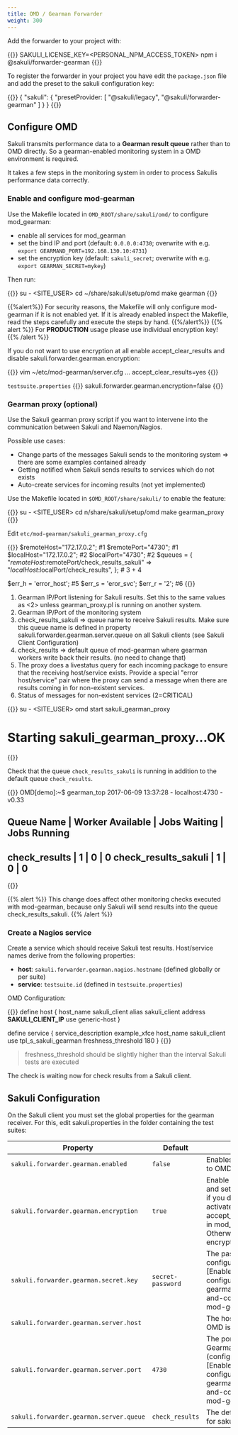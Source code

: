 ```yaml
---
title: OMD / Gearman Forwarder
weight: 300
---
```


Add the forwarder to your project with:

{{<highlight bash>}}
SAKULI_LICENSE_KEY=<PERSONAL_NPM_ACCESS_TOKEN> npm i @sakuli/forwarder-gearman
{{</highlight>}}

To register the forwarder in your project you have edit the `package.json` file and add the preset to the sakuli configuration key:

{{<highlight json>}}
{
    "sakuli": {
        "presetProvider: [
            "@sakuli/legacy",
            "@sakuli/forwarder-gearman"
        ]
    }
}
{{</highlight>}}

## Configure OMD

Sakuli transmits performance data to a **Gearman result queue** rather than to OMD directly. So a gearman-enabled monitoring system in a OMD environment is required.

It takes a few steps in the monitoring system in order to process Sakulis performance data correctly.

### Enable and configure mod-gearman

Use the Makefile located in `OMD_ROOT/share/sakuli/omd/` to configure mod_gearman:

- enable all services for mod_gearman
- set the bind IP and port (default: `0.0.0.0:4730`; overwrite with e.g. `export GEARMAND_PORT=192.168.130.10:4731`)
- set the encryption key (default: `sakuli_secret`; overwrite with e.g. `export GEARMAN_SECRET=mykey`)

Then run:

{{<highlight bash>}}
su - <SITE_USER>
cd ~/share/sakuli/setup/omd
make gearman
{{</highlight>}}

{{%alert%}}
For security reasons, the Makefile will only configure mod-gearman if it is not enabled yet. If it is already enabled inspect the Makefile, read the steps carefully and execute the steps by hand.
{{%/alert%}}
{{% alert %}}
For **PRODUCTION** usage please use individual encryption key!
{{% /alert %}}

If you do not want to use encryption at all enable accept_clear_results and disable sakuli.forwarder.gearman.encryption:

{{<highlight bash>}}
vim ~/etc/mod-gearman/server.cfg
...
accept_clear_results=yes
{{</highlight>}}

`testsuite.properties`
{{<highlight properties>}}
sakuli.forwarder.gearman.encryption=false
{{</highlight>}}

### Gearman proxy (optional)

Use the Sakuli gearman proxy script if you want to intervene into the communication between Sakuli and Naemon/Nagios.

Possible use cases:

- Change parts of the messages Sakuli sends to the monitoring system ⇒ there are some examples contained already
- Getting notified when Sakuli sends results to services which do not exists
- Auto-create services for incoming results (not yet implemented)

Use the Makefile located in `$OMD_ROOT/share/sakuli/` to enable the feature:

{{<highlight bash>}}
su - <SITE_USER>
cd n/share/sakuli/setup/omd
make gearman_proxy
{{</highlight>}}

Edit `etc/mod-gearman/sakuli_gearman_proxy.cfg`

{{<highlight cfg>}}
$remoteHost="172.17.0.2"; #1
$remotePort="4730"; #1
$localHost="172.17.0.2"; #2
$localPort="4730"; #2
$queues = {
    "$remoteHost:$remotePort/check_results_sakuli"  => "$localHost:$localPort/check_results",
}; # 3 + 4

$err_h = 'error_host'; #5
$err_s = 'eror_svc';
$err_r = '2'; #6
{{</highlight>}}

1. Gearman IP/Port listening for Sakuli results. Set this to the same values as <2> unless gearman_proxy.pl is running on another system.
2. Gearman IP/Port of the monitoring system
3. check_results_sakuli ⇒ queue name to receive Sakuli results. Make sure this queue name is defined in property sakuli.forwarder.gearman.server.queue on all Sakuli clients (see Sakuli Client Configuration)
4. check_results ⇒ default queue of mod-gearman where gearman workers write back their results. (no need to change that)
5. The proxy does a livestatus query for each incoming package to ensure that the receiving host/service exists. Provide a special "error host/service" pair where the proxy can send a message when there are results coming in for non-existent services.
6. Status of messages for non-existent services (2=CRITICAL)

{{<highlight bash>}}
su - <SITE_USER>
omd start sakuli_gearman_proxy
# Starting sakuli_gearman_proxy...OK
{{</highlight>}}

Check that the queue `check_results_sakuli` is running in addition to the default queue `check_results`.

{{<highlight bash>}}
OMD[demo]:~$ gearman_top
2017-06-09 13:37:28  -  localhost:4730  -  v0.33

 Queue Name           | Worker Available | Jobs Waiting | Jobs Running
-----------------------------------------------------------------------
 check_results        |               1  |           0  |           0
 check_results_sakuli |               1  |           0  |           0
-----------------------------------------------------------------------

{{</highlight>}}

{{% alert %}}
This change does affect other monitoring checks executed with mod-gearman, because only Sakuli will send results into the queue check_results_sakuli.
{{% /alert %}}

### Create a Nagios service

Create a service which should receive Sakuli test results. Host/service names derive from the following properties:

- **host**: `sakuli.forwarder.gearman.nagios.hostname` (defined globally or per suite)
- **service**: `testsuite.id` (defined in `testsuite.properties`)

OMD Configuration:

{{<highlight cfg>}}
define host {
  host_name                      sakuli_client
  alias                          sakuli_client
  address                        __SAKULI_CLIENT_IP__
  use                            generic-host
}

define service {
  service_description            example_xfce
  host_name                      sakuli_client
  use                            tpl_s_sakuli_gearman
  freshness_threshold            180
}
{{</highlight>}}

> freshness_threshold should be slightly higher than the interval Sakuli tests are executed

The check is waiting now for check results from a Sakuli client.

## Sakuli Configuration

On the Sakuli client you must set the global properties for the gearman receiver. For this, edit sakuli.properties in the folder containing the test suites:

| Property   |      Default      |  Effect |
|----------|-------------|------|
| `sakuli.forwarder.gearman.enabled` | `false` | Enables forwarding to OMD |
| `sakuli.forwarder.gearman.encryption` | `true` | Enable encryption and set the key only if you did not activate accept_clear_results in mod_gearman. Otherwise, set encryption to false. |
| `sakuli.forwarder.gearman.secret.key`| `secret-password` | The password configured in [Enable and configure mod-gearman](#enable-and-configure mod-gearman) |
| `sakuli.forwarder.gearman.server.host`| | The host where OMD is running |
| `sakuli.forwarder.gearman.server.port`| `4730` | The port where Gearman is listing (configured in [Enable and configure mod-gearman](#enable-and-configure mod-gearman)) |
| `sakuli.forwarder.gearman.server.queue`| `check_results` | The default queue for sakuli |

